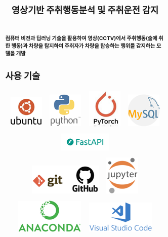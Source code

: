 <h1 align="center"> 
영상기반 주취행동분석 및 주취운전 감지<br/>
<br> 

### 컴퓨터 비전과 딥러닝 기술을 활용하여 영상(CCTV)에서 주취행동(술에 취한 행동)과 차량을 탐지하여 주취자가 차량을 탑승하는 행위를  감지하는 모델을 개발 
  
# 사용 기술

<div align="center">
<img src="images/icon/ubuntu1.png" alt="Ubuntu" width="100px" style="margin: 10px;">
<img src="images/icon/python1.png" alt="Python" width="100px" style="margin: 10px;">
<img src="images/icon/pytorch1.png" alt="PyTorch" width="100px" style="margin: 10px;">
<img src="images/icon/mysql.png" alt="MySQL" width="100px" style="margin: 10px;">
<img src="images/icon/fastapi.png" alt="FastAPI" width="150px" style="margin: 10px;">
</div>
<div align="center">
<img src="images/icon/github.png" alt="GitHub" width="210px" style="margin: 10px;">
<img src="images/icon/jupyter.png" alt="Jupyter" width="100px" style="margin: 10px;">
<img src="images/icon/anaconda.png" alt="Anaconda" width="200px" style="margin: 10px;">
<img src="images/icon/vscode.png" alt="VS Code" width="200px" style="margin: 10px;">
</div>
